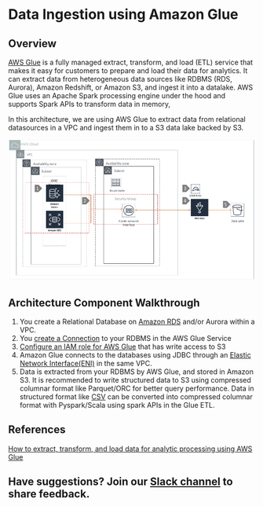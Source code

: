 # Data Ingestion using Amazon Glue

## Overview

[AWS Glue](https://aws.amazon.com/glue/) is a fully managed extract, transform, and load \(ETL\) service that makes it easy for customers to prepare and load their data for analytics. It can extract data from heterogeneous data sources like RDBMS \(RDS, Aurora\), Amazon Redshift, or Amazon S3, and ingest it into a datalake. AWS Glue uses an Apache Spark processing engine under the hood and supports Spark APIs to transform data in memory,

In this architecture, we are using AWS Glue to extract data from relational datasources in a VPC and ingest them in to a S3 data lake backed by S3.

![Data Ingestion Amazon Glue](../.gitbook/assets/ingestion-aws-glue.png)

## Architecture Component Walkthrough

1. You create a Relational Database on [Amazon RDS](https://aws.amazon.com/rds) and/or Aurora within a VPC.
2. You [create a Connection](https://docs.aws.amazon.com/glue/latest/dg/console-connections.html) to your RDBMS in the AWS Glue Service
3. [Configure an IAM role for AWS Glue](https://docs.aws.amazon.com/glue/latest/dg/create-an-iam-role.html) that has write access to S3
4. Amazon Glue connects to the databases using JDBC through an [Elastic Network Interface\(ENI\)](https://docs.aws.amazon.com/AWSEC2/latest/UserGuide/using-eni.html) in the same VPC.
5. Data is extracted from your RDBMS by AWS Glue, and stored in Amazon S3. It is recommended to write structured data to S3 using compressed columnar format like Parquet/ORC for better query performance. Data in structured format like [CSV](https://en.wikipedia.org/wiki/Comma-separated_values) can be converted into compressed columnar format with Pyspark/Scala using spark APIs in the Glue ETL.

## References

[How to extract, transform, and load data for analytic processing using AWS Glue](https://aws.amazon.com/blogs/database/how-to-extract-transform-and-load-data-for-analytic-processing-using-aws-glue-part-2)

## Have suggestions? Join our [Slack channel](https://join.slack.com/t/cat-cwp4274/shared_invite/zt-e2ztjpgw-Bugw46iXsLbZ~V54AljWsA) to  share feedback.


